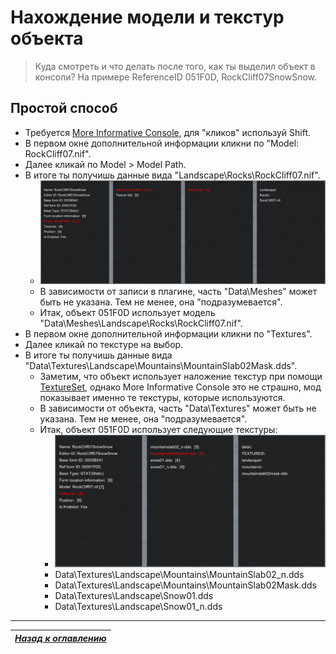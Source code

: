 # Нахождение модели и текстур объекта

> Куда смотреть и что делать после того, как ты выделил объект в консоли? На примере ReferenceID 051F0D, RockCliff07SnowSnow.

## Простой способ

+ Требуется [More Informative Console](https://www.nexusmods.com/skyrimspecialedition/mods/19250), для "кликов" используй Shift.
+ В первом окне дополнительной информации кликни по "Model: RockCliff07.nif".
+ Далее кликай по Model > Model Path.
+ В итоге ты получишь данные вида "Landscape\Rocks\RockCliff07.nif".
    + ![](../00_Resources/03_Addon_Info/001.png)
    + В зависимости от записи в плагине, часть "Data\Meshes" может быть не указана. Тем не менее, она "подразумевается".
    + Итак, объект 051F0D использует модель "Data\Meshes\Landscape\Rocks\RockCliff07.nif".
+ В первом окне дополнительной информации кликни по "Textures".
+ Далее кликай по текстуре на выбор.
+ В итоге ты получишь данные вида "Data\Textures\Landscape\Mountains\MountainSlab02Mask.dds".
    ![]()
    + Заметим, что объект использует наложение текстур при помощи [TextureSet](https://ck.uesp.net/wiki/TextureSet), однако More Informative Console это не страшно, мод показывает именно те текстуры, которые используются.
    + В зависимости от объекта, часть "Data\Textures" может быть не указана. Тем не менее, она "подразумевается".
    + Итак, объект 051F0D использует следующие текстуры:
        + ![](../00_Resources/03_Addon_Info/002.png)
        + Data\Textures\Landscape\Mountains\MountainSlab02_n.dds
        + Data\Textures\Landscape\Mountains\MountainSlab02Mask.dds
        + Data\Textures\Landscape\Snow01.dds
        + Data\Textures\Landscape\Snow01_n.dds

------

|[*Назад к оглавлению*](../01_Оглавление.md)|
|:---:|
